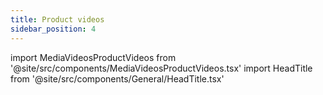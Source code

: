 ```yaml
---
title: Product videos
sidebar_position: 4
---
```


import MediaVideosProductVideos from '@site/src/components/MediaVideosProductVideos.tsx'
import HeadTitle from '@site/src/components/General/HeadTitle.tsx'

<HeadTitle title="Product videos" />

<MediaVideosProductVideos />

